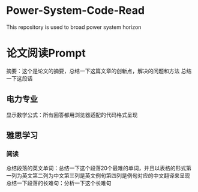 # Power-System-Code-Read
This repository is used to broad power system horizon
# 论文阅读Prompt
摘要：这个是论文的摘要，总结一下这篇文章的创新点，解决的问题和方法 
总结一下这段话
## 电力专业
显示数学公式：所有回答都用浏览器适配的代码格式呈现
## 雅思学习
### 阅读
总结段落的英文单词：总结一下这个段落20个最难的单词，并且以表格的形式第一列为英文第二列为中文第三列是英文例句第四列是例句对应的中文翻译来呈现
总结一下段落的长难句：分析一下这个长难句